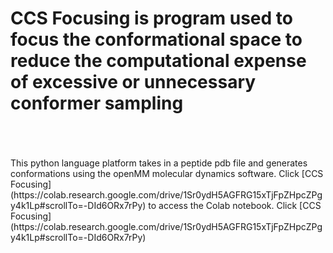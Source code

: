 # CCS Focusing is program used to focus the conformational space to reduce the computational expense of excessive or unnecessary conformer sampling           
<br />
<br />
<br />
This python language platform takes in a peptide pdb file and generates conformations using the openMM molecular dynamics software.  Click [CCS Focusing](https://colab.research.google.com/drive/1Sr0ydH5AGFRG15xTjFpZHpcZPgy4k1Lp#scrollTo=-DId6ORx7rPy) 
to access the Colab notebook. 
Click [CCS Focusing](https://colab.research.google.com/drive/1Sr0ydH5AGFRG15xTjFpZHpcZPgy4k1Lp#scrollTo=-DId6ORx7rPy) 

<br />
<br />

<br />
<br />


<br />
<br />

